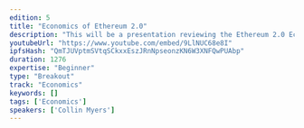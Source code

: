 ```yaml
---
edition: 5
title: "Economics of Ethereum 2.0"
description: "This will be a presentation reviewing the Ethereum 2.0 Economics for an average validator. The talk will highlight the validator economics based on the current spec that can be expected for Phase 0 and Ethereum 2.0 at a mature state. The presentation will result in a call for community feedback on the proposed economics, which will be done through a public facing Ethereum 2.0 calculator built by the EF and ConsenSys."
youtubeUrl: "https://www.youtube.com/embed/9LlNUC68e8I"
ipfsHash: "QmTJUVptmSVtqSCkxxEszJRnNpseonzKN6W3XNFQwPUAbp"
duration: 1276
expertise: "Beginner"
type: "Breakout"
track: "Economics"
keywords: []
tags: ['Economics']
speakers: ['Collin Myers']
---
```

